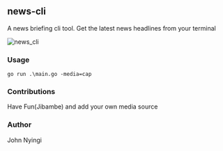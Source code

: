 ## news-cli
A news briefing cli tool. Get the latest news headlines from your terminal

![news_cli](https://drive.google.com/uc?export=view&id=1AVfB_CFYoDwV6FMKI-bv-9rdCVCi3xjQ)

### Usage
`go run .\main.go -media=cap`

### Contributions
Have Fun(Jibambe) and add your own media source

### Author
John Nyingi